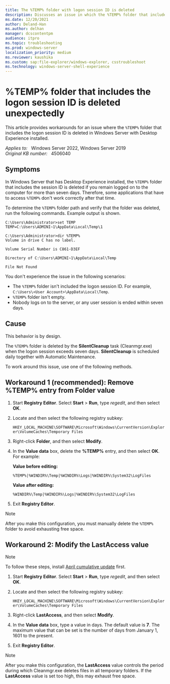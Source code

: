 ```yaml
---
title: The %TEMP% folder with logon session ID is deleted
description: Discusses an issue in which the %TEMP% folder that includes the logon session ID is deleted in Windows Server that has Desktop Experience installed.
ms.date: 12/20/2021
author: Deland-Han
ms.author: delhan
manager: dcscontentpm
audience: itpro
ms.topic: troubleshooting
ms.prod: windows-server
localization_priority: medium
ms.reviewer: kaushika
ms.custom: sap:file-explorer/windows-explorer, csstroubleshoot
ms.technology: windows-server-shell-experience
---
```

# %TEMP% folder that includes the logon session ID is deleted unexpectedly

This article provides workarounds for an issue where the `%TEMP%` folder that includes the logon session ID is deleted in Windows Server with Desktop Experience installed.

_Applies to:_ &nbsp; Windows Server 2022, Windows Server 2019  
_Original KB number:_ &nbsp; 4506040

## Symptoms

In Windows Server that has Desktop Experience installed, the `%TEMP%` folder that includes the session ID is deleted if you remain logged on to the computer for more than seven days. Therefore, some applications that have to access `%TEMP%` don't work correctly after that time.

To determine the `%TEMP%` folder path and verify that the folder was deleted, run the following commands. Example output is shown.

```console
C:\Users\Administrator>set TEMP
TEMP=C:\Users\ADMINI~1\AppData\Local\Temp\1
```

```output
C:\Users\Administrator>dir %TEMP%
Volume in drive C has no label.

Volume Serial Number is C861-D3EF

Directory of C:\Users\ADMINI~1\AppData\Local\Temp

File Not Found
```

You don't experience the issue in the following scenarios:

- The `%TEMP%` folder isn't included the logon session ID. For example, `C:\Users\<User Account>\AppData\Local\Temp`.
- `%TEMP%` folder isn't empty.
- Nobody logs on to the server, or any user session is ended within seven days.

## Cause

This behavior is by design.

The `%TEMP%` folder is deleted by the **SilentCleanup** task (Cleanmgr.exe) when the logon session exceeds seven days. **SilentCleanup** is scheduled daily together with Automatic Maintenance.

To work around this issue, use one of the following methods.

## Workaround 1 (recommended): Remove %TEMP% entry from Folder value

1. Start **Registry Editor**. Select **Start** > **Run**, type *regedit*, and then select **OK**.
1. Locate and then select the following registry subkey:

    `HKEY_LOCAL_MACHINE\SOFTWARE\Microsoft\Windows\CurrentVersion\Explorer\VolumeCaches\Temporary Files`

1. Right-click **Folder**, and then select **Modify**.
1. In the **Value data** box, delete the **%TEMP%** entry, and then select **OK**. For example:

    **Value before editing:**  

    `%TEMP%|%WINDIR%\Temp|%WINDIR%\Logs|%WINDIR%\System32\LogFiles`

    **Value after editing:**  

     `%WINDIR%\Temp|%WINDIR%\Logs|%WINDIR%\System32\LogFiles`

1. Exit **Registry Editor**.

> [!NOTE]
> After you make this configuration, you must manually delete the `%TEMP%` folder to avoid exhausting free space.

## Workaround 2: Modify the LastAccess value

> [!NOTE]
> To follow these steps, install [April cumulative update](https://support.microsoft.com/help/4490481) first.

1. Start **Registry Editor**. Select **Start** > **Run**, type *regedit*, and then select **OK**.
1. Locate and then select the following registry subkey:

    `HKEY_LOCAL_MACHINE\SOFTWARE\Microsoft\Windows\CurrentVersion\Explorer\VolumeCaches\Temporary Files`

1. Right-click **LastAccess**, and then select **Modify**.
1. In the **Value data** box, type a value in days. The default value is **7**. The maximum value that can be set is the number of days from January 1, 1601 to the present.
1. Exit **Registry Editor**.

> [!NOTE]
> After you make this configuration, the **LastAccess** value controls the period during which Cleanmgr.exe deletes files in all temporary folders. If the **LastAccess** value is set too high, this may exhaust free space.
